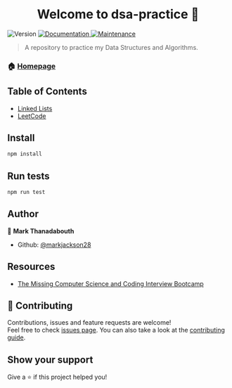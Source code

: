 <h1 align="center">Welcome to dsa-practice 👋</h1>
<p>
  <img alt="Version" src="https://img.shields.io/badge/version-1.0.0-blue.svg?cacheSeconds=2592000" />
  <a href="https://github.com/markjackson28/DSA-Practice#readme" target="_blank">
    <img alt="Documentation" src="https://img.shields.io/badge/documentation-yes-brightgreen.svg" />
  </a>
  <a href="https://github.com/markjackson28/DSA-Practice/graphs/commit-activity" target="_blank">
    <img alt="Maintenance" src="https://img.shields.io/badge/Maintained%3F-yes-green.svg" />
  </a>
</p>

> A repository to practice my Data Structures and Algorithms.

### 🏠 [Homepage](https://github.com/markjackson28/DSA-Practice#readme)

## Table of Contents

- [Linked Lists](DSA/linked-lists/README.md)
- [LeetCode](DSA/leetCode/README.md)

## Install

```sh
npm install
```

## Run tests

```sh
npm run test
```

## Author

👤 **Mark Thanadabouth**

* Github: [@markjackson28](https://github.com/markjackson28)

## Resources

- [The Missing Computer Science and Coding Interview Bootcamp](https://www.udemy.com/share/101XY23@QA_chm_gIqPizNbCXElIdUcxaOKrvDFPoiLZnSh5SD141AEllh_CnAZJEYgRdwd-/)

## 🤝 Contributing

Contributions, issues and feature requests are welcome!<br />Feel free to check [issues page](https://github.com/markjackson28/DSA-Practice/issues). You can also take a look at the [contributing guide](https://github.com/markjackson28/DSA-Practice/blob/master/CONTRIBUTING.md).

## Show your support

Give a ⭐️ if this project helped you!
